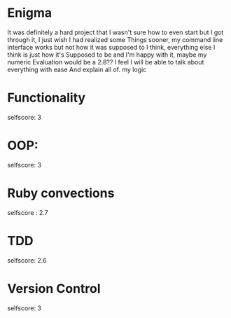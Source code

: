 # Enigma


It was definitely a hard project that I wasn't sure how to 
even start but I got through it, I just wish I had realized some 
Things sooner, my command line interface works but not how it was supposed 
to I think, everything else I think is just how it's 
Supposed to be and I'm happy with it, maybe my numeric 
Evaluation would be a 2.8?? 
I feel I will be able to talk about everything with ease 
And explain all of. my logic


# Functionality 
  selfscore: 3
  
# OOP: 
  selfscore: 3
  
# Ruby convections 

  selfscore : 2.7
  
# TDD 
  selfscore: 2.6
  
# Version Control 
  selfscore: 3
